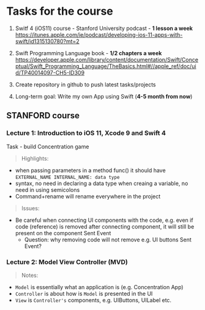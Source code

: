 
# Tasks for the course

1. Switf 4 (iOS11) course - Stanford University podcast - **1 lesson a week**
https://itunes.apple.com/ie/podcast/developing-ios-11-apps-with-swift/id1315130780?mt=2
2. Swift Programming Language book - **1/2 chapters a week**
https://developer.apple.com/library/content/documentation/Swift/Conceptual/Swift_Programming_Language/TheBasics.html#//apple_ref/doc/uid/TP40014097-CH5-ID309

3. Create repository in github to push latest tasks/projects 

4. Long-term goal: Write my own App using Swift (__4-5 month from now__)


## STANFORD course

### Lecture 1: Introduction to iOS 11, Xcode 9 and Swift 4
Task - build Concentration game

> Highlights: 
- when passing parameters in a method func() it should have `EXTERNAL_NAME INTERNAL_NAME: data type`
- syntax, no need in declaring a data type when creaing a variable, no need in using semicolons
- Command+rename will rename everywhere in the project 

> Issues:
- Be careful when connecting UI components with the code, e.g. even if code (reference) is removed after connecting component, it will still be present on the component Sent Event
    - Question: why removing code will not remove e.g. UI buttons Sent Event?


### Lecture 2: Model View Controller (MVD)

>Notes:
- `Model` is essentially what an application is (e.g. Concentration App)
- `Controller` is about how is `Model` is presented in the UI
- `View` is `Controller's` components, e.g. UIButtons, UILabel etc.
